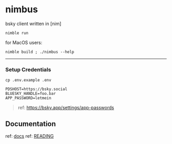 # nimbus

bsky client written in [nim]

```
nimble run
```

for MacOS users:
```
nimble build ; ./nimbus --help
```
---

### Setup Credentials

```
cp .env.example .env
```
```.env
PDSHOST=https://bsky.social
BLUESKY_HANDLE=foo.bar
APP_PASSWORD=letmein
```

> ref: https://bsky.app/settings/app-passwords

## Documentation

ref: [docs](docs)
ref: [READING](READING)


